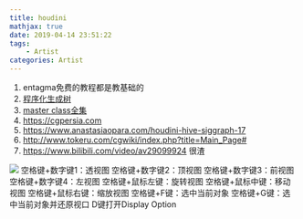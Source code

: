 ```yaml
---
title: houdini
mathjax: true
date: 2019-04-14 23:51:22
tags:
    - Artist
categories: Artist
---
```

1. entagma免费的教程都是教基础的
2. <a href="https://www.anastasiaopara.com/procedural-realistic-tree-rd">程序化生成树</a>
3. <a href="https://www.bilibili.com/video/av41681374/?p=1">master class全集</a>
4. https://cgpersia.com
5. https://www.anastasiaopara.com/houdini-hive-siggraph-17
6. http://www.tokeru.com/cgwiki/index.php?title=Main_Page#
7. https://www.bilibili.com/video/av29099924 很渣

![](1.jpg)
空格键+数字键1：透视图
空格键+数字键2：顶视图
空格键+数字键3：前视图
空格键+数字键4：左视图
空格键+鼠标左键：旋转视图
空格键+鼠标中键：移动视图
空格键+鼠标右键：缩放视图
空格键+F键：选中当前对象
空格键+G键：选中当前对象并还原视口
D键打开Display Option